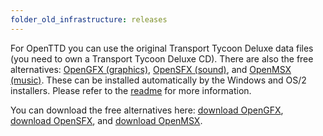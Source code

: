 ```yaml
---
folder_old_infrastructure: releases
---
```


For OpenTTD you can use the original Transport Tycoon Deluxe data files (you need to own a Transport Tycoon Deluxe CD).
There are also the free alternatives: [OpenGFX (graphics)](http://dev.openttdcoop.org/projects/opengfx), [OpenSFX (sound)](http://dev.openttdcoop.org/projects/opensfx), and [OpenMSX (music)](http://dev.openttdcoop.org/projects/openmsx).
These can be installed automatically by the Windows and OS/2 installers.
Please refer to the [readme](https://binaries.openttd.org/releases/@@version@@/readme.txt) for more information.

You can download the free alternatives here: [download OpenGFX](../opengfx-releases/latest.html), [download OpenSFX](../opensfx-releases/latest.html), and [download OpenMSX](../openmsx-releases/latest.html).
